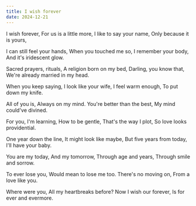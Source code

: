 ```yaml
---
title: I wish forever
date: 2024-12-21
---
```


<div class="poetry">

I wish forever,
For us is a little more,
I like to say your name,
Only because it is yours,

I can still feel your hands,
When you touched me so,
I remember your body,
And it's iridescent glow.

Sacred prayers, rituals,
A religion born on my bed,
Darling, you know that,
We're already married in my head.

When you keep saying,
I look like your wife,
I feel warm enough,
To put down my knife.

All of you is,
Always on my mind.
You're better than the best,
My mind could've divined.

For you, I'm learning,
How to be gentle,
That's the way I plot,
So love looks providential.

One year down the line,
It might look like maybe,
But five years from today,
I'll have your baby.

You are my today,
And my tomorrow,
Through age and years,
Through smile and sorrow.

To ever lose you,
Would mean to lose me too.
There's no moving on,
From a love like you.

Where were you,
All my heartbreaks before?
Now I wish our forever,
Is for ever and evermore. 

</div>
